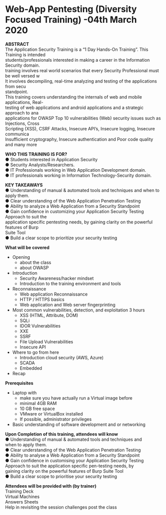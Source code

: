# Web-App Pentesting \(Diversity Focused Training\) -04th March 2020

**ABSTRACT**  
The Application Security Training is a “1 Day Hands-On Training”. This Training is intended  
students/professionals interested in making a career in the Information Security domain.  
training involves real world scenarios that every Security Professional must be well versed w  
It involves decompiling, real-time analyzing and testing of the applications from secu  
standpoint.  
This training covers understanding the internals of web and mobile applications, Real-  
testing of web applications and android applications and a strategic approach to ana  
applications for OWASP Top 10 vulnerabilities \(Web\) security issues such as Injections, Cross  
Scripting \(XSS\), CSRF Attacks, Insecure API’s, Insecure logging, Insecure communica  
Insufficient cryptography, Insecure authentication and Poor code quality and many more  
  
**WHO THIS TRAINING IS FOR?**  
● Students interested in Application Security  
● Security Analysts/Researchers.  
● IT Professionals working in Web Application Development domain.  
● IT professionals working in Information Technology-Security domain.  
  
**KEY TAKEAWAYS**  
● Understanding of manual & automated tools and techniques and when to apply them.  
● Clear understanding of the Web Application Penetration Testing  
● Ability to analyze a Web Application from a Security Standpoint  
● Gain confidence in customizing your Application Security Testing Approach to suit the  
application specific pentesting needs, by gaining clarity on the powerful features of Burp  
Suite Tool  
● Build a clear scope to prioritize your security testing  
  
**What will be covered**

* Opening
  * about the class
  * about OWASP
* Introduction
  * Security Awareness/hacker mindset
  * Introduction to the training environment and tools
* Reconnaissance
  * Web application Reconnaissance
  * HTTP / HTTPS basics
  * Web application and Web server fingerprinting
* Most common vulnerabilities, detection, and exploitation 3 hours
  * XSS \(HTML, Attribute, DOM\)
  * SQLi
  * IDOR Vulnerabilities
  * XXE
  * SSRF
  * File Upload Vulnerabilities
  * Insecure API
* Where to go from here
  * Introduction cloud security \(AWS, Azure\)
  * SCADA
  * Embedded
* Recap

  
**Prerequisites**

* Laptop with
  * make sure you have actually run a Virtual image before
  * minimal 4GB RAM
  * 10 GB free space
  * VMware or VirtualBox installed
  * If possible, administrator privileges
* Basic understanding of software development and or networking

  
**Upon Completion of this training, attendees will know**  
● Understanding of manual & automated tools and techniques and  
when to apply them.  
● Clear understanding of the Web Application Penetration Testing  
● Ability to analyse a Web Application from a Security Standpoint  
● Gain confidence in customising your Application Security Testing  
Approach to suit the application specific pen-testing needs, by  
gaining clarity on the powerful features of Burp Suite Tool  
● Build a clear scope to prioritise your security testing  
  
**Attendees will be provided with \(by trainer\)**  
Training Deck  
Virtual Machines  
Answers Sheets  
Help in revisiting the session challenges post the class

